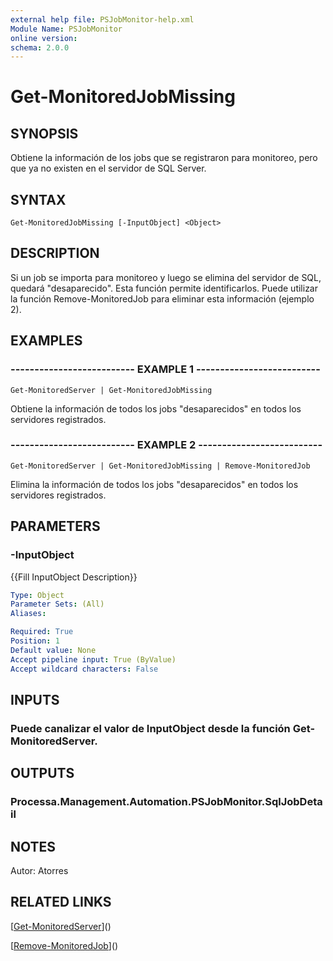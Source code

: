 ```yaml
---
external help file: PSJobMonitor-help.xml
Module Name: PSJobMonitor
online version: 
schema: 2.0.0
---
```


# Get-MonitoredJobMissing

## SYNOPSIS
Obtiene la información de los jobs que se registraron para monitoreo, pero que ya no existen en el servidor de SQL Server.

## SYNTAX

```
Get-MonitoredJobMissing [-InputObject] <Object>
```

## DESCRIPTION
Si un job se importa para monitoreo y luego se elimina del servidor de SQL, quedará "desaparecido".
Esta función permite identificarlos.
Puede utilizar la función Remove-MonitoredJob para eliminar esta información (ejemplo 2).

## EXAMPLES

### -------------------------- EXAMPLE 1 --------------------------
```
Get-MonitoredServer | Get-MonitoredJobMissing
```

Obtiene la información de todos los jobs "desaparecidos" en todos los servidores registrados.

### -------------------------- EXAMPLE 2 --------------------------
```
Get-MonitoredServer | Get-MonitoredJobMissing | Remove-MonitoredJob
```

Elimina la información de todos los jobs "desaparecidos" en todos los servidores registrados.

## PARAMETERS

### -InputObject
{{Fill InputObject Description}}

```yaml
Type: Object
Parameter Sets: (All)
Aliases: 

Required: True
Position: 1
Default value: None
Accept pipeline input: True (ByValue)
Accept wildcard characters: False
```

## INPUTS

### Puede canalizar el valor de InputObject desde la función Get-MonitoredServer.

## OUTPUTS

### Processa.Management.Automation.PSJobMonitor.SqlJobDetail

## NOTES
Autor: Atorres

## RELATED LINKS

[[Get-MonitoredServer](Get-MonitoredServer.md)]()

[[Remove-MonitoredJob](Remove-MonitoredJob.md)]()

